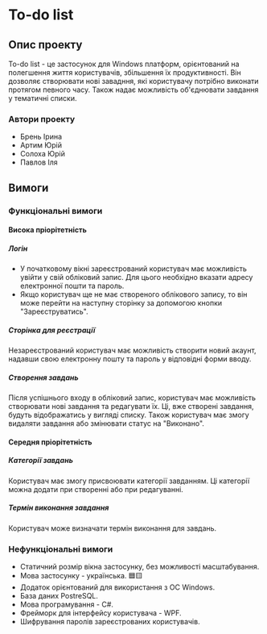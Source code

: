 # To-do list

## Опис проекту
To-do list - це застосунок для Windows платформ, орієнтований на полегшення життя користувачів, збільшення їх продуктивності. Він дозволяє створювати нові завадння, які користувачу потрібно виконати протягом певного часу. Також надає можливість об'єднювати завдання у тематичні списки.
### Автори проекту
- Брень Ірина
- Артим Юрій
- Солоха Юрій
- Павлов Іля
 
## Вимоги

### Функціональні вимоги
#### Висока пріорітетність
##### Логін
- У початковому вікні зареєстрований користувач має можливість увійти у свій обліковий запис. Для цього необхідно вказати адресу електронної пошти та пароль.
- Якщо користувач ще не має створеного облікового запису, то він може перейти на наступну сторінку за допомогою кнопки "Зареєструватись".  
##### Сторінка для реєстрації
Незареєстрований користувач має можливість створити новий акаунт, надавши свою електронну пошту та пароль у відповідні форми вводу.
##### Створення завдань
Після успішнього входу в обліковий запис, користувач має можливість створювати нові завдання та редагувати їх.  Ці, вже створені завдання, будуть відображатись у вигляді списку. Також користувач має змогу видаляти завдання або змінювати статус на "Виконано".
#### Середня пріорітетність
##### Категорії завдань
Користувач має змогу присвоювати категорії завданням. Ці категорії можна додати при створенні або при редагуванні.
##### Термін виконання завдання
Користувач може визначати термін виконання для завдань. 
### Нефункціональні вимоги
- Статичний розмір вікна застосунку, без можливості масштабування.
- Мова застосунку - українська. :blue_square::yellow_square:
- Додаток орієнтований для використання з ОС Windows.
- База даних PostreSQL.
- Мова програмування - C#.
- Фрейморк для інтерфейсу користувача - WPF.
- Шифрування паролів зареєстрованих користувачів.
